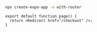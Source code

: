 ```sh
npx create-expo-app -e with-router
```

```tsx
export default function page() {
  return <Redirect href="/checkout" />;
}
```
